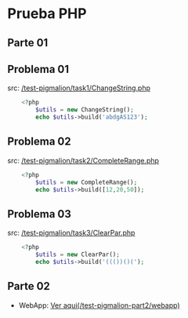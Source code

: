 # Prueba PHP

## Parte 01
## Problema 01
src: [/test-pigmalion/task1/ChangeString.php](https://github.com/robinsondotnet/php-todo-tasks/blob/master/test-pigmalion/task1/ChangeString.php)
```php
    <?php
        $utils = new ChangeString();
        echo $utils->build('abdgAS123');
```
## Problema 02
src: [/test-pigmalion/task2/CompleteRange.php](https://github.com/robinsondotnet/php-todo-tasks/blob/master/test-pigmalion/task2/CompleteRange.php)
```php
    <?php
        $utils = new CompleteRange();
        echo $utils->build([12,20,50]);
```
## Problema 03
src: [/test-pigmalion/task3/ClearPar.php](https://github.com/robinsondotnet/php-todo-tasks/blob/master/test-pigmalion/task3/ClearPar.php)
```php
    <?php
        $utils = new ClearPar();
        echo $utils->build('((())()(');
```

## Parte 02
* WebApp: [Ver aqui(/test-pigmalion-part2/webapp)](https://github.com/robinsondotnet/php-todo-tasks/tree/master/test-pigmalion-part2/webapp)